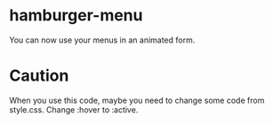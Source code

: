 # hamburger-menu
You can now use your menus in an animated form.
# Caution
When you use this code, maybe you need to change some code from style.css. Change :hover to :active.
